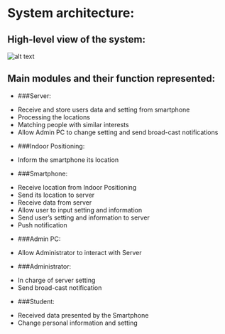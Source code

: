 # System architecture:

## High-level view of the system: 
 
 ![alt text](http://users.metropolia.fi/~kimn/Software%20Engineering/High-levelOverview.png "High-level") 
 
 
## Main modules and their function represented: 
* ###Server: 
- Receive and store users data and setting from smartphone
- Processing the locations
- Matching people with similar interests
- Allow Admin PC to change setting and send broad-cast notifications
 
* ###Indoor Positioning: 
- Inform the smartphone its location

* ###Smartphone:
- Receive location from Indoor Positioning 
- Send its location to server
- Receive data from server
- Allow user to input setting and information
- Send user’s setting and information to server
- Push notification

* ###Admin PC:
- Allow Administrator to interact with Server

* ###Administrator:
- In charge of server setting
- Send broad-cast notification

* ###Student:
- Received data presented by the Smartphone
- Change personal information and setting 
